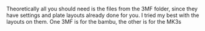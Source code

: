 Theoretically all you should need is the files from the 3MF folder, since they have settings and plate layouts already done for you. I tried my best with the layouts on them. One 3MF is for the bambu, the other is for the MK3s
